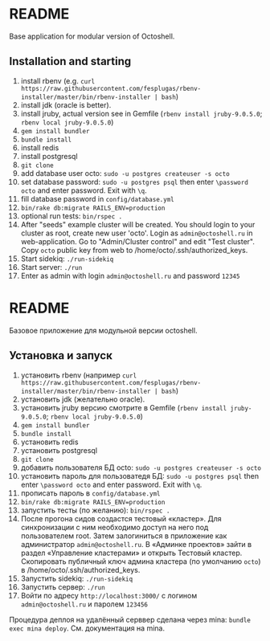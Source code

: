 # README
Base application for modular version of Octoshell.

## Installation and starting

1. install rbenv (e.g. `curl https://raw.githubusercontent.com/fesplugas/rbenv-installer/master/bin/rbenv-installer | bash`)
1. install jdk (oracle is better).
1. install jruby, actual version see in Gemfile (`rbenv install jruby-9.0.5.0`; `rbenv local jruby-9.0.5.0`)
1. `gem install bundler`
1. `bundle install`
1. install redis
1. install postgresql
1. `git clone`
1. add database user octo: `sudo -u postgres createuser -s octo`
1. set database password: `sudo -u postgres psql` then enter `\password octo` and enter password. Exit with `\q`.
1. fill database password in `config/database.yml`
1. `bin/rake db:migrate RAILS_ENV=production`
1. optional run tests: `bin/rspec .`
1. After "seeds" example cluster will be created. You should login to your cluster as root, create new user 'octo'. Login as `admin@octoshell.ru` in web-application. Go to "Admin/Cluster control" and edit "Test cluster". Copy `octo` public key from web to /home/octo/.ssh/authorized_keys.
1. Start sidekiq: `./run-sidekiq`
1. Start server: `./run`
1. Enter as admin with login `admin@octoshell.ru` and password `12345`

# README
Базовое приложение для модульной версии octoshell.

## Установка и запуск

1. установить rbenv (например `curl https://raw.githubusercontent.com/fesplugas/rbenv-installer/master/bin/rbenv-installer | bash`)
1. установить jdk (желательно oracle).
1. установить jruby версию смотрите в Gemfile (`rbenv install jruby-9.0.5.0`; `rbenv local jruby-9.0.5.0`)
1. `gem install bundler`
1. `bundle install`
1. установить redis
1. установить postgresql
1. `git clone`
1. добавить пользователя БД octo: `sudo -u postgres createuser -s octo`
1. установить пароль для пользоватедя БД: `sudo -u postgres psql` then enter `\password octo` and enter password. Exit with `\q`.
1. прописать пароль в `config/database.yml`
1. `bin/rake db:migrate RAILS_ENV=production`
1. запустить тесты (по желанию): `bin/rspec .`
1. После прогона сидов создастся тестовый «кластер». Для синхронизации с ним необходимо доступ на него под пользователем root. Затем залогиниться в приложение как администратор `admin@octoshell.ru`. В «Админке проектов» зайти в раздел «Управление кластерами» и открыть Тестовый кластер. Скопировать публичный ключ админа кластера (по умолчанию `octo`) в /home/octo/.ssh/authorized_keys.
1. Запустить sidekiq: `./run-sidekiq`
1. Запустить сервер: `./run`
1. Войти по адресу `http://localhost:3000/` с логином `admin@octoshell.ru` и паролем `123456`

Процедура деплоя на удалённый серввер сделана через mina: `bundle exec mina deploy`. См. документация на mina.

